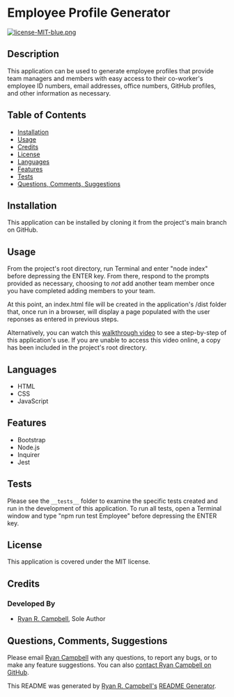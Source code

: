 # Employee Profile Generator

[![license-MIT-blue.png](https://img.shields.io/badge/license-MIT-blue)](#License)

## Description
This application can be used to generate employee profiles that provide team managers and members with easy access to their co-worker's employee ID numbers, email addresses, office numbers, GitHub profiles, and other information as necessary.

## Table of Contents
- [Installation](#installation)
- [Usage](#usage)
- [Credits](#credits)
- [License](#license)
- [Languages](#languages)
- [Features](#features)
- [Tests](#tests)
- [Questions, Comments, Suggestions](#questions-comments-suggestions)

## Installation
This application can be installed by cloning it from the project's  main branch on GitHub.

## Usage
From the project's root directory, run Terminal and enter "node index" before depressing the ENTER key. From there, respond to the prompts provided as necessary, choosing to *not* add another team member once you have completed adding members to your team. 

At this point, an index.html file will be created in the application's /dist folder that, once run in a browser, will display a page populated with the user reponses as entered in previous steps.

Alternatively, you can watch this [walkthrough video](https://youtu.be/TaJYDa5ZmIw) to see a step-by-step of this application's use. If you are unable to access this video online, a copy has been included in the project's root directory.

 ## Languages
 - HTML
 - CSS
 - JavaScript
 
 ## Features
 - Bootstrap
 - Node.js
 - Inquirer
 - Jest


## Tests
Please see the `__tests__` folder to examine the specific tests created and run in the development of this application. To run all tests, open a Terminal window and type "npm run test Employee" before depressing the ENTER key.

## License
This application is covered under the MIT license.

## Credits
### Developed By
- [Ryan R. Campbell](https://www.github.com/rrcampbell-exe/), Sole Author

## Questions, Comments, Suggestions
Please email [Ryan Campbell](mailto:campbell.ryan.r@gmail.com) with any questions, to report any bugs, or to make any feature suggestions. You can also [contact Ryan Campbell on GitHub](https://www.github.com/rrcampbell-exe/).

This README was generated by [Ryan R. Campbell's](https://www.github.com/rrcampbell-exe/) [README Generator](https://github.com/rrcampbell-exe/readme-generator).